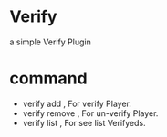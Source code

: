 # Verify
a simple Verify Plugin

# command
 - verify add <name> , For verify Player.
 - verify remove <name> , For un-verify Player.
 - verify list , For see list Verifyeds.
